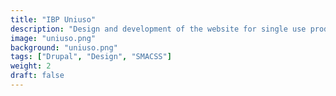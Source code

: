 ```yaml
---
title: "IBP Uniuso"
description: "Design and development of the website for single use product company 'IBP Uniuso'"
image: "uniuso.png"
background: "uniuso.png"
tags: ["Drupal", "Design", "SMACSS"]
weight: 2
draft: false
---
```

